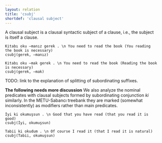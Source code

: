 ```yaml
---
layout: relation
title: 'csubj'
shortdef: 'clausal subject'
---
```


A clausal subject is a clausal syntactic subject of a clause, i.e., the subject is itself a clause.

~~~ sdparse
Kitabı oku –manız gerek . \n You need to read the book (You reading the book is necessary)
csubj(gerek, –manız)
~~~

~~~ sdparse
Kitabı oku –mak gerek . \n You need to read the book (Reading the book is necessary)
csubj(gerek, –mak)
~~~

TODO: link to the explanation of splitting of subordinating suffixes.

**The following needs more discussion**
We also analyze the nominal predicates with clausal subjects formed by subordinating conjunction _ki_ similarly.
In the METU-Sabancı treebank they are marked (somewhat inconsistently) as modifiers rather than main predicates.

~~~ sdparse
İyi ki okumuşsun . \n Good that you have read (that you read it is good)
csubj(İyi, okumuşsun)
~~~

~~~ sdparse
Tabii ki okudum . \n Of course I read it (that I read it is natural)
csubj(Tabii, okumuşsun)
~~~

